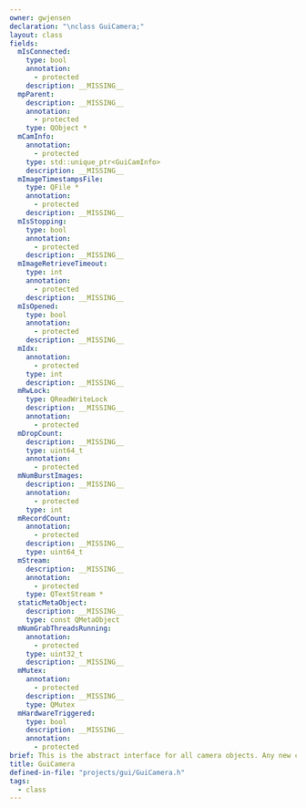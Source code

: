 ```yaml
---
owner: gwjensen
declaration: "\nclass GuiCamera;"
layout: class
fields:
  mIsConnected:
    type: bool
    annotation:
      - protected
    description: __MISSING__
  mpParent:
    description: __MISSING__
    annotation:
      - protected
    type: QObject *
  mCamInfo:
    annotation:
      - protected
    type: std::unique_ptr<GuiCamInfo>
    description: __MISSING__
  mImageTimestampsFile:
    type: QFile *
    annotation:
      - protected
    description: __MISSING__
  mIsStopping:
    type: bool
    annotation:
      - protected
    description: __MISSING__
  mImageRetrieveTimeout:
    type: int
    annotation:
      - protected
    description: __MISSING__
  mIsOpened:
    type: bool
    annotation:
      - protected
    description: __MISSING__
  mIdx:
    annotation:
      - protected
    type: int
    description: __MISSING__
  mRwLock:
    type: QReadWriteLock
    description: __MISSING__
    annotation:
      - protected
  mDropCount:
    description: __MISSING__
    type: uint64_t
    annotation:
      - protected
  mNumBurstImages:
    description: __MISSING__
    annotation:
      - protected
    type: int
  mRecordCount:
    annotation:
      - protected
    description: __MISSING__
    type: uint64_t
  mStream:
    description: __MISSING__
    annotation:
      - protected
    type: QTextStream *
  staticMetaObject:
    description: __MISSING__
    type: const QMetaObject
  mNumGrabThreadsRunning:
    annotation:
      - protected
    type: uint32_t
    description: __MISSING__
  mMutex:
    annotation:
      - protected
    description: __MISSING__
    type: QMutex
  mHardwareTriggered:
    type: bool
    description: __MISSING__
    annotation:
      - protected
brief: This is the abstract interface for all camera objects. Any new camera plugin has to follow this interface.
title: GuiCamera
defined-in-file: "projects/gui/GuiCamera.h"
tags:
  - class
---
```

